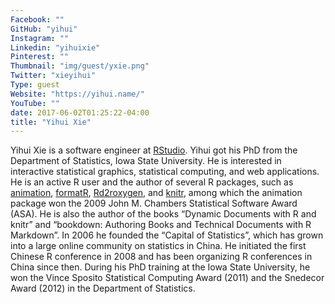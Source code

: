 ```yaml
---
Facebook: ""
GitHub: "yihui"
Instagram: ""
Linkedin: "yihuixie"
Pinterest: ""
Thumbnail: "img/guest/yxie.png"
Twitter: "xieyihui"
Type: guest
Website: "https://yihui.name/"
YouTube: ""
date: 2017-06-02T01:25:22-04:00
title: "Yihui Xie"
---
```


Yihui Xie is a software engineer at [RStudio](http://www.rstudio.com). Yihui got his PhD from the Department of Statistics, Iowa State University. He is interested in interactive statistical graphics, statistical computing, and web applications. He is an active R user and the author of several R packages, such as [animation](https://yihui.name/animation), [formatR](http://yihui.name/formatR), [Rd2roxygen](http://yihui.name/Rd2roxygen), and [knitr](https://yihui.name/knitr), among which the animation package won the 2009 John M. Chambers Statistical Software Award (ASA). He is also the author of the books “Dynamic Documents with R and knitr” and “bookdown: Authoring Books and Technical Documents with R Markdown”. In 2006 he founded the “Capital of Statistics”, which has grown into a large online community on statistics in China. He initiated the first Chinese R conference in 2008 and has been organizing R conferences in China since then. During his PhD training at the Iowa State University, he won the Vince Sposito Statistical Computing Award (2011) and the Snedecor Award (2012) in the Department of Statistics.
